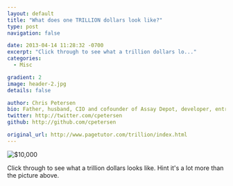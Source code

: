 ```yaml
---
layout: default
title: "What does one TRILLION dollars look like?"
type: post
navigation: false

date: 2013-04-14 11:28:32 -0700
excerpt: "Click through to see what a trillion dollars lo..."
categories:
  - Misc

gradient: 2
image: header-2.jpg
details: false

author: Chris Petersen
bio: Father, husband, CIO and cofounder of Assay Depot, developer, entrepreneur and technologist.
twitter: http://twitter.com/cpetersen
github: http://github.com/cpetersen

original_url: http://www.pagetutor.com/trillion/index.html
---
```



  ![$10,000](/attachments/638482a95e885b41eb09f16481802b17/image.png) 

 Click through to see what a trillion dollars looks like. Hint it's a lot more than the picture above.


